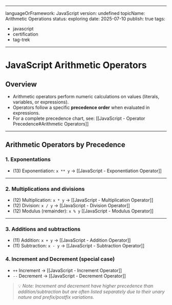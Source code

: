 
---
languageOrFramework: JavaScript
version: undefined
topicName: Arithmetic Operations
status: exploring
date: 2025-07-10
publish: true
tags:
  - javascript
  - certification
  - tag-trek
---
# JavaScript Arithmetic Operators
## Overview
- Arithmetic operators perform numeric calculations on values (literals, variables, or expressions).
- Operators follow a specific **precedence order** when evaluated in expressions.
- For a complete precedence chart, see: [[JavaScript - Operator Precedence#Arithmetic Operators]]
---
## Arithmetic Operators by Precedence
### 1. Exponentations
- (13) Exponentiation: `x ** y` → [[JavaScript - Exponentiation Operator]]
--- 
### 2. Multiplications and divisions
- (12) Multiplication: `x * y` → [[JavaScript - Multiplication Operator]]
- (12) Division: `x / y` → [[JavaScript - Division Operator]]
- (12) Modulus (remainder): `x % y` [[JavaScript - Modulus Operator]]
--- 
### 3. Additions and subtractions
- (11) Addition: `x + y` → [[JavaScript - Addition Operator]]
- (11) Subtraction: `x - y` → [[JavaScript - Subtraction Operator]]

### 4. Increment and Decrement (special case)
- `++` Increment → [[JavaScript - Increment Operator]]
- `--` Decrement → [[JavaScript - Decrement Operator]]

> 💡 *Note: Increment and decrement have higher precedence than addition/subtraction but are often listed separately due to their unary nature and prefix/postfix variations.*





